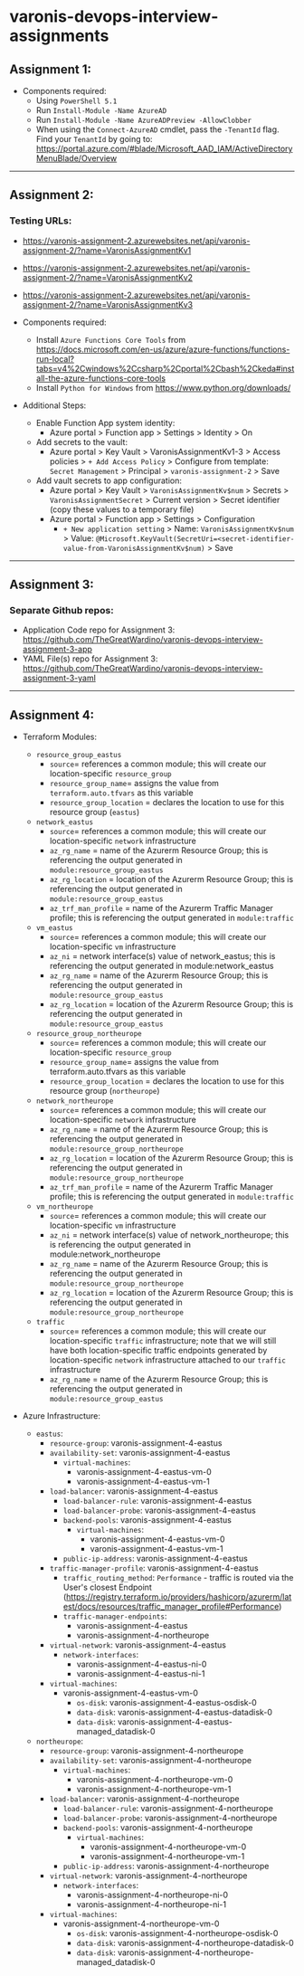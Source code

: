 # varonis-devops-interview-assignments

## Assignment 1:

- Components required:
    - Using `PowerShell 5.1`
    - Run `Install-Module -Name AzureAD`
    - Run `Install-Module -Name AzureADPreview -AllowClobber`
    - When using the `Connect-AzureAD` cmdlet, pass the `-TenantId` flag. Find your `TenantId` by going to: https://portal.azure.com/#blade/Microsoft_AAD_IAM/ActiveDirectoryMenuBlade/Overview

---

## Assignment 2:

### Testing URLs:
- https://varonis-assignment-2.azurewebsites.net/api/varonis-assignment-2/?name=VaronisAssignmentKv1
- https://varonis-assignment-2.azurewebsites.net/api/varonis-assignment-2/?name=VaronisAssignmentKv2
- https://varonis-assignment-2.azurewebsites.net/api/varonis-assignment-2/?name=VaronisAssignmentKv3

- Components required:
    - Install `Azure Functions Core Tools` from https://docs.microsoft.com/en-us/azure/azure-functions/functions-run-local?tabs=v4%2Cwindows%2Ccsharp%2Cportal%2Cbash%2Ckeda#install-the-azure-functions-core-tools
    - Install `Python for Windows` from https://www.python.org/downloads/
- Additional Steps:
    - Enable Function App system identity:
        - Azure portal > Function app > Settings > Identity > On
    - Add secrets to the vault:
        - Azure portal > Key Vault > VaronisAssignmentKv1-3 > Access policies > `+ Add Access Policy` > Configure from template: `Secret Management` > Principal > `varonis-assignment-2` > Save
    - Add vault secrets to app configuration:
        - Azure portal > Key Vault > `VaronisAssignmentKv$num` > Secrets > `VaronisAssignmentSecret` > Current version > Secret identifier (copy these values to a temporary file)
        - Azure portal > Function app > Settings > Configuration
            - `+ New application setting` > Name: `VaronisAssignmentKv$num` > Value: `@Microsoft.KeyVault(SecretUri=<secret-identifier-value-from-VaronisAssignmentKv$num)` > Save

---

## Assignment 3:

### Separate Github repos:
- Application Code repo for Assignment 3: https://github.com/TheGreatWardino/varonis-devops-interview-assignment-3-app
- YAML File(s) repo for Assignment 3: https://github.com/TheGreatWardino/varonis-devops-interview-assignment-3-yaml

---

## Assignment 4:
- Terraform Modules:
    - `resource_group_eastus`
        - `source`= references a common module; this will create our location-specific `resource_group`
        - `resource_group_name`= assigns the value from `terraform.auto.tfvars` as this variable
        - `resource_group_location` = declares the location to use for this resource group (`eastus`)
    - `network_eastus`
        - `source`= references a common module; this will create our location-specific `network` infrastructure
        - `az_rg_name` = name of the Azurerm Resource Group; this is referencing the output generated in `module:resource_group_eastus`
        - `az_rg_location` = location of the Azurerm Resource Group; this is referencing the output generated in `module:resource_group_eastus`
        - `az_trf_man_profile` = name of the Azurerm Traffic Manager profile; this is referencing the output generated in `module:traffic`
    - `vm_eastus`
        - `source`= references a common module; this will create our location-specific `vm` infrastructure
        - `az_ni` = network interface(s) value of network_eastus; this is referencing the output generated in module:network_eastus
        - `az_rg_name` = name of the Azurerm Resource Group; this is referencing the output generated in `module:resource_group_eastus`
        - `az_rg_location` = location of the Azurerm Resource Group; this is referencing the output generated in `module:resource_group_eastus`
    - `resource_group_northeurope`
        - `source`= references a common module; this will create our location-specific `resource_group`
        - `resource_group_name`= assigns the value from terraform.auto.tfvars as this variable
        - `resource_group_location` = declares the location to use for this resource group (`northeurope`)
    - `network_northeurope`
        - `source`= references a common module; this will create our location-specific `network` infrastructure
        - `az_rg_name` = name of the Azurerm Resource Group; this is referencing the output generated in `module:resource_group_northeurope`
        - `az_rg_location` = location of the Azurerm Resource Group; this is referencing the output generated in `module:resource_group_northeurope`
        - `az_trf_man_profile` = name of the Azurerm Traffic Manager profile; this is referencing the output generated in `module:traffic`
    - `vm_northeurope`
        - `source`= references a common module; this will create our location-specific `vm` infrastructure
        - `az_ni` = network interface(s) value of network_northeurope; this is referencing the output generated in module:network_northeurope
        - `az_rg_name` = name of the Azurerm Resource Group; this is referencing the output generated in `module:resource_group_northeurope`
        - `az_rg_location` = location of the Azurerm Resource Group; this is referencing the output generated in `module:resource_group_northeurope`
    - `traffic`
        - `source`= references a common module; this will create our location-specific `traffic` infrastructure; note that we will still have both location-specific traffic endpoints generated by location-specific `network` infrastructure attached to our `traffic` infrastructure
        - `az_rg_name` = name of the Azurerm Resource Group; this is referencing the output generated in `module:resource_group_eastus`

- Azure Infrastructure:
    - `eastus`:
        - `resource-group`: varonis-assignment-4-eastus
        - `availability-set`: varonis-assignment-4-eastus
            - `virtual-machines`:
                - varonis-assignment-4-eastus-vm-0
                - varonis-assignment-4-eastus-vm-1
        - `load-balancer`: varonis-assignment-4-eastus
			- `load-balancer-rule`: varonis-assignment-4-eastus
			- `load-balancer-probe`: varonis-assignment-4-eastus
            - `backend-pools`: varonis-assignment-4-eastus
                - `virtual-machines`:
                    - varonis-assignment-4-eastus-vm-0
                    - varonis-assignment-4-eastus-vm-1
            - `public-ip-address`: varonis-assignment-4-eastus
        - `traffic-manager-profile`: varonis-assignment-4-eastus
            - `traffic_routing_method`: `Performance` - traffic is routed via the User's closest Endpoint (https://registry.terraform.io/providers/hashicorp/azurerm/latest/docs/resources/traffic_manager_profile#Performance)
            - `traffic-manager-endpoints`:
                - varonis-assignment-4-eastus
                - varonis-assignment-4-northeurope
        - `virtual-network`: varonis-assignment-4-eastus
            - `network-interfaces`:
                - varonis-assignment-4-eastus-ni-0
                - varonis-assignment-4-eastus-ni-1
        - `virtual-machines`:
            - varonis-assignment-4-eastus-vm-0
                - `os-disk`: varonis-assignment-4-eastus-osdisk-0
                - `data-disk`: varonis-assignment-4-eastus-datadisk-0
                - `data-disk`: varonis-assignment-4-eastus-managed_datadisk-0
    - `northeurope`:
        - `resource-group`: varonis-assignment-4-northeurope
        - `availability-set`: varonis-assignment-4-northeurope
            - `virtual-machines`:
                - varonis-assignment-4-northeurope-vm-0
                - varonis-assignment-4-northeurope-vm-1
        - `load-balancer`: varonis-assignment-4-northeurope
			- `load-balancer-rule`: varonis-assignment-4-northeurope
			- `load-balancer-probe`: varonis-assignment-4-northeurope
            - `backend-pools`: varonis-assignment-4-northeurope
                - `virtual-machines`:
                    - varonis-assignment-4-northeurope-vm-0
                    - varonis-assignment-4-northeurope-vm-1
            - `public-ip-address`: varonis-assignment-4-northeurope
        - `virtual-network`: varonis-assignment-4-northeurope
            - `network-interfaces`:
                - varonis-assignment-4-northeurope-ni-0
                - varonis-assignment-4-northeurope-ni-1
        - `virtual-machines`:
            - varonis-assignment-4-northeurope-vm-0
                - `os-disk`: varonis-assignment-4-northeurope-osdisk-0
                - `data-disk`: varonis-assignment-4-northeurope-datadisk-0
                - `data-disk`: varonis-assignment-4-northeurope-managed_datadisk-0